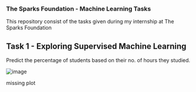 ### The Sparks Foundation - Machine Learning Tasks
This repository consist of the tasks given during my internship at The Sparks Foundation


## Task 1 - Exploring Supervised Machine Learning

Predict the percentage of students based on their no. of hours they studied.

![image](https://user-images.githubusercontent.com/74041654/98374756-263a3000-2067-11eb-8597-9da174d1b51b.png)

missing plot
